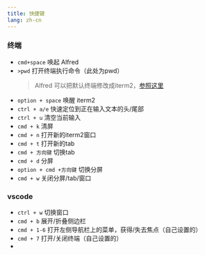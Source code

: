 ```yaml
---
title: 快捷键
lang: zh-cn
---
```


### 终端

- ``cmd+space`` 唤起 Alfred
- ``>pwd`` 打开终端执行命令（此处为pwd）
    > Alfred 可以把默认终端修改成iterm2，[参照这里](https://www.zhihu.com/question/36763287)
- ``option + space`` 唤醒 iterm2
- ``ctrl + a/e`` 快速定位到正在输入文本的头/尾部
- ``ctrl + u`` 清空当前输入
- ``cmd + k`` 清屏
- ``cmd + n`` 打开新的iterm2窗口
- ``cmd + t`` 打开新的tab
- ``cmd + 方向键`` 切换tab
- ``cmd + d`` 分屏
- ``option + cmd +方向键`` 切换分屏
- ``cmd + w`` 关闭分屏/tab/窗口

### vscode

- ``ctrl + w`` 切换窗口
- ``cmd + b`` 展开/折叠侧边栏
- ``cmd + 1-6`` 打开左侧导航栏上的菜单，获得/失去焦点（自己设置的）
- ``cmd + 7`` 打开/关闭终端（自己设置的）
- 